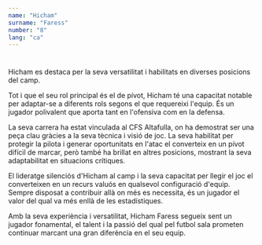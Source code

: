```yaml
---
name: "Hicham"
surname: "Faress"
number: "8"
lang: "ca"
---
```


#

Hicham es destaca per la seva versatilitat i habilitats en diverses posicions del camp.

Tot i que el seu rol principal és el de pívot, Hicham té una capacitat notable per adaptar-se a diferents rols segons el que requereixi l'equip. És un jugador polivalent que aporta tant en l'ofensiva com en la defensa.

La seva carrera ha estat vinculada al CFS Altafulla, on ha demostrat ser una peça clau gràcies a la seva tècnica i visió de joc. La seva habilitat per protegir la pilota i generar oportunitats en l'atac el converteix en un pívot difícil de marcar, però també ha brillat en altres posicions, mostrant la seva adaptabilitat en situacions crítiques.

El lideratge silenciós d'Hicham al camp i la seva capacitat per llegir el joc el converteixen en un recurs valuós en qualsevol configuració d'equip. Sempre disposat a contribuir allà on més es necessita, és un jugador el valor del qual va més enllà de les estadístiques.

Amb la seva experiència i versatilitat, Hicham Faress segueix sent un jugador fonamental, el talent i la passió del qual pel futbol sala prometen continuar marcant una gran diferència en el seu equip.
